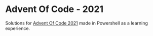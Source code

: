 # Advent Of Code - 2021

Solutions for [Advent Of Code 2021](https://adventofcode.com) made in Powershell as a learning experience.
